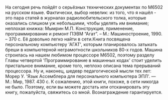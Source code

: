 ﻿На сегодня речь пойдёт о серьёзных технических документах по M6502 на русском языке. Фактически, выбор невелик: из того, что я нашёл - это пара статей в журналах радиолюбительского толка, которые оказались слишком уж небольшими, чтобы уделять им внимание; неплохая книжка: Мымрин М.П. Конструкция, применение, программирование и ремонт ПЭВМ “Агат”. – М.: Машиностроение, 1990. – 370 с. Её довольно легко найти в сети.Книга посвящена персональному компьютеру 'АГАТ', которым планировалось затыкать бреши в компьютерной неграмотности школьников 80-х годов. Машина строилась на нашем любимом процессоре M6502, поэтому разделу Главы четвертой 'Программирование в машинных кодах' стоит уделить пристальное внимание, кроме того, неплохо описана тема прерываний процессора. Ну и, наконец, шедевр педагогической мысли тех лет: Морер У. 'Язык Ассемблера для персонального компьютера ЭПЛ'. — М.: Мир, 1987. 430 с. К сожалению, этой книги, похоже, в сети никогда не было. Поэтому, если вы можете достать или отсканировать эту книгу, пожалуйста, свяжитесь со мной. Вознаграждение гарантируется.